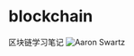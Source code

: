 # blockchain
区块链学习笔记
![Aaron Swartz]("https://raw.githubusercontent.com/jusorlee/blockchain/master/solidity/image/19P58PICdNA_1024.jpg")
